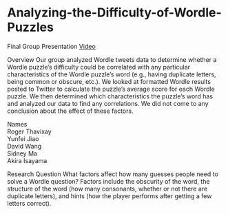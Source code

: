 # Analyzing-the-Difficulty-of-Wordle-Puzzles

Final Group Presentation [Video](https://www.youtube.com/watch?v=6xBuQ1X5QB8)


Overview
Our group analyzed Wordle tweets data to determine whether a Wordle puzzle’s difficulty could be correlated with any particular characteristics of the Wordle puzzle’s word (e.g., having duplicate letters, being common or obscure, etc.). We looked at formatted Wordle results posted to Twitter to calculate the puzzle’s average score for each Wordle puzzle. We then determined which characteristics the puzzle’s word has and analyzed our data to find any correlations. We did not come to any conclusion about the effect of these factors.

Names<br>
Roger Thavixay<br>
Yunfei Jiao<br>
David Wang<br>
Sidney Ma<br>
Akira Isayama<br>

Research Question
What factors affect how many guesses people need to solve a Wordle question? Factors include the obscurity of the word, the structure of the word (how many consonants, whether or not there are duplicate letters), and hints (how the player performs after getting a few letters correct).
